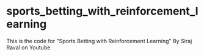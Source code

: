 # sports_betting_with_reinforcement_learning
This is the code for "Sports Betting with Reinforcement Learning" By Siraj Raval on Youtube 
